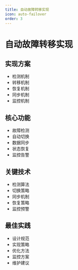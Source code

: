 ```yaml
---
title: 自动故障转移实现
icon: auto-failover
order: 3
---
```


# 自动故障转移实现

## 实现方案
- 检测机制
- 转移机制
- 恢复机制
- 同步机制
- 监控机制

## 核心功能
- 故障检测
- 自动切换
- 数据同步
- 状态恢复
- 监控告警

## 关键技术
- 检测算法
- 切换策略
- 同步机制
- 恢复策略
- 监控预警

## 最佳实践
- 设计规范
- 实现策略
- 优化方法
- 监控方案
- 维护建议
